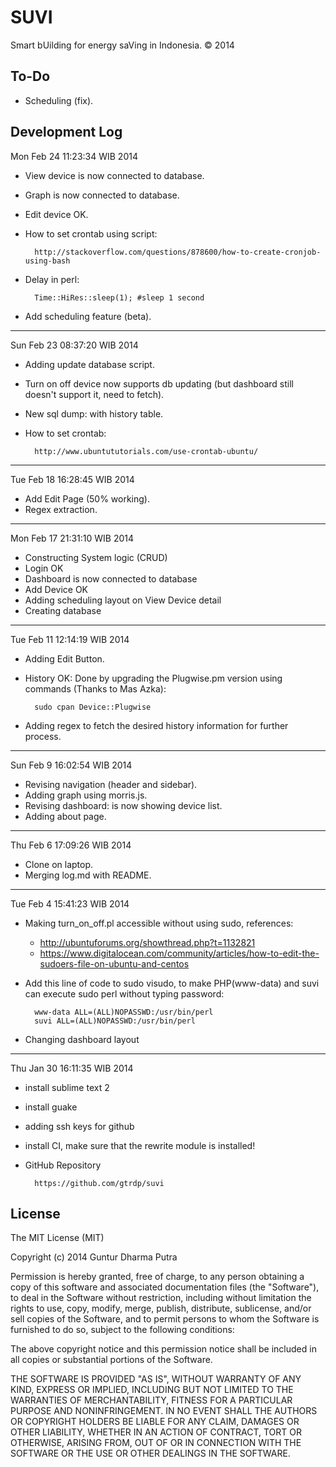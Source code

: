 SUVI
====
Smart bUilding for energy saVing in Indonesia. &copy; 2014

To-Do
-----
* Scheduling (fix).


Development Log
---------------
Mon Feb 24 11:23:34 WIB 2014
* View device is now connected to database.
* Graph is now connected to database.
* Edit device OK.
* How to set crontab using script:

		http://stackoverflow.com/questions/878600/how-to-create-cronjob-using-bash

* Delay in perl:

		Time::HiRes::sleep(1); #sleep 1 second

* Add scheduling feature (beta).

---

Sun Feb 23 08:37:20 WIB 2014
* Adding update database script.
* Turn on off device now supports db updating (but dashboard still doesn't support it, need to fetch).
* New sql dump: with history table.
* How to set crontab:

		http://www.ubuntututorials.com/use-crontab-ubuntu/

---

Tue Feb 18 16:28:45 WIB 2014
* Add Edit Page (50% working).
* Regex extraction.

---

Mon Feb 17 21:31:10 WIB 2014
* Constructing System logic (CRUD)
* Login OK
* Dashboard is now connected to database
* Add Device OK
* Adding scheduling layout on View Device detail
* Creating database

---

Tue Feb 11 12:14:19 WIB 2014
* Adding Edit Button.
* History OK: Done by upgrading the Plugwise.pm version using commands (Thanks to Mas Azka):

		sudo cpan Device::Plugwise

* Adding regex to fetch the desired history information for further process.

---

Sun Feb  9 16:02:54 WIB 2014
* Revising navigation (header and sidebar).
* Adding graph using morris.js.
* Revising dashboard: is now showing device list.
* Adding about page.

---

Thu Feb  6 17:09:26 WIB 2014
* Clone on laptop.
* Merging log.md with README.

---

Tue Feb  4 15:41:23 WIB 2014
* Making turn_on_off.pl accessible without using sudo, references:
	* http://ubuntuforums.org/showthread.php?t=1132821
	* https://www.digitalocean.com/community/articles/how-to-edit-the-sudoers-file-on-ubuntu-and-centos
* Add this line of code to sudo visudo, to make PHP(www-data) and suvi can execute sudo perl without typing password:

		www-data ALL=(ALL)NOPASSWD:/usr/bin/perl
		suvi ALL=(ALL)NOPASSWD:/usr/bin/perl
	
* Changing dashboard layout

---

Thu Jan 30 16:11:35 WIB 2014
* install sublime text 2
* install guake
* adding ssh keys for github
* install CI, make sure that the rewrite module is installed!
* GitHub Repository

		https://github.com/gtrdp/suvi

License
-------
The MIT License (MIT)

Copyright (c) 2014 Guntur Dharma Putra

Permission is hereby granted, free of charge, to any person obtaining a copy of
this software and associated documentation files (the "Software"), to deal in
the Software without restriction, including without limitation the rights to
use, copy, modify, merge, publish, distribute, sublicense, and/or sell copies of
the Software, and to permit persons to whom the Software is furnished to do so,
subject to the following conditions:

The above copyright notice and this permission notice shall be included in all
copies or substantial portions of the Software.

THE SOFTWARE IS PROVIDED "AS IS", WITHOUT WARRANTY OF ANY KIND, EXPRESS OR
IMPLIED, INCLUDING BUT NOT LIMITED TO THE WARRANTIES OF MERCHANTABILITY, FITNESS
FOR A PARTICULAR PURPOSE AND NONINFRINGEMENT. IN NO EVENT SHALL THE AUTHORS OR
COPYRIGHT HOLDERS BE LIABLE FOR ANY CLAIM, DAMAGES OR OTHER LIABILITY, WHETHER
IN AN ACTION OF CONTRACT, TORT OR OTHERWISE, ARISING FROM, OUT OF OR IN
CONNECTION WITH THE SOFTWARE OR THE USE OR OTHER DEALINGS IN THE SOFTWARE.
